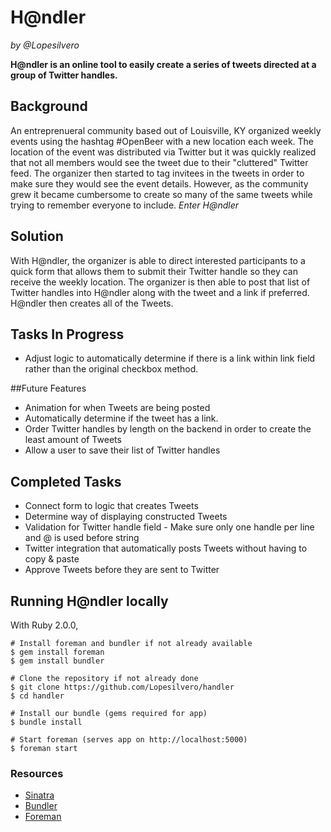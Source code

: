 # H@ndler
*by @Lopesilvero*

**H@ndler is an online tool to easily create a series of tweets directed at a group of Twitter handles.**


## Background

An entreprenueral community based out of Louisville, KY organized weekly events using the hashtag #OpenBeer with a new location each week. The location of the event was distributed via Twitter but it was quickly realized that not all members would see the tweet due to their "cluttered" Twitter feed. The organizer then started to tag invitees in the tweets in order to make sure they would see the event details. However, as the community grew it became cumbersome to create so many of the same tweets while trying to remember everyone to include. *Enter H@ndler*


## Solution

With H@ndler, the organizer is able to direct interested participants to a quick form that allows them to submit their Twitter handle so they can receive the weekly location. The organizer is then able to post that list of Twitter handles into H@ndler along with the tweet and a link if preferred. H@ndler then creates all of the Tweets. 


## Tasks In Progress

* Adjust logic to automatically determine if there is a link within link field rather than the original checkbox method.


##Future Features

* Animation for when Tweets are being posted
* Automatically determine if the tweet has a link.
* Order Twitter handles by length on the backend in order to create the least amount of Tweets
* Allow a user to save their list of Twitter handles

## Completed Tasks

* Connect form to logic that creates Tweets
* Determine way of displaying constructed Tweets
* Validation for Twitter handle field - Make sure only one handle per line and @ is used before string
* Twitter integration that automatically posts Tweets without having to copy & paste
* Approve Tweets before they are sent to Twitter

## Running H@ndler locally

With Ruby 2.0.0,

```shell
# Install foreman and bundler if not already available
$ gem install foreman
$ gem install bundler

# Clone the repository if not already done
$ git clone https://github.com/Lopesilvero/handler
$ cd handler

# Install our bundle (gems required for app)
$ bundle install

# Start foreman (serves app on http://localhost:5000)
$ foreman start
```

### Resources

- [Sinatra](http://www.sinatrarb.com/)
- [Bundler](http://bundler.io)
- [Foreman](https://github.com/ddollar/foreman)